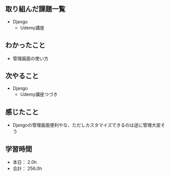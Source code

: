 ## 取り組んだ課題一覧

- Django
  - Udemy講座

## わかったこと

- 管理画面の使い方

## 次やること

- Django
  - Udemy講座つづき

## 感じたこと

- Djangoの管理画面便利やな、ただしカスタマイズできるのは逆に管理大変そう

## 学習時間

- 本日： 2.0h
- 合計： 256.0h
